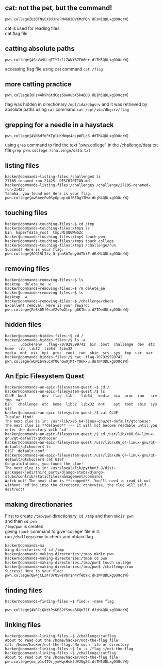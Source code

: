 ## cat: not the pet, but the command!
```
pwn.college{U20TNyCX9dJreFM46HiDVKMcPQh.dFzN1QDLxgDO0czW}
```

cat is used for reading files <br>
cat flag file

## catting absolute paths
```
pwn.college{ASnVa9ULqTIYIz1LZWNY6ZFH6nr.dlTM5QDLxgDO0czW}
```

accessing flag file using cat command `cat /flag`

## more catting practice
```
pwn.college{0Fz44k9hGtdCgs58w0ubX5k4B8O.dBjM5QDLxgDO0czW}
```

flag was hidden in directionary `/opt/ida/dbgsrv` and it was retrieved by absolute paths using `cat` command 
 `cat /opt/ida/dbgsrv/flag`

## grepping for a needle in a haystack
```
pwn.college{AVN6dfqPXTplUKdWqe4oLpWFLc6.ddTM4QDLxgDO0czW}
```

using `grep` command to find the text "pwn.college" in the /challenge/data.txt file `grep pwn.college /challenge/data.txt`

## listing files
```
hacker@commands~listing-files:/challenge$ ls 
27185-renamed-run-21425  DESCRIPTION.md 
hacker@commands~listing-files:/challenge$ /challenge/27185-renamed-run-21425 
Yahaha, you found me! Here is your flag: 
pwn.college{owRbeeFw0SyOpuqinOfREDg1TMw.dhjM4QDLxgDO0czW} 
```

## touching files
```
hacker@commands~touching-files:~$ cd /tmp
hacker@commands~touching-files:/tmp$ ls
bin  hsperfdata_root  tmp.MiOQGWw5Zc
hacker@commands~touching-files:/tmp$ touch pwn
hacker@commands~touching-files:/tmp$ touch college
hacker@commands~touching-files:/tmp$ /challenge/run
Success! Here is your flag:
pwn.college{0CG15LItv_O-jbnSbTqqyUdTkiF.dBzM4QDLxgDO0czW}
```

## removing files
```
hacker@commands~removing-files:~$ ls
Desktop  delete_me  w
hacker@commands~removing-files:~$ rm delete_me
hacker@commands~removing-files:~$ ls
Desktop  w
hacker@commands~removing-files:~$ /challenge/check
Excellent removal. Here is your reward:
pwn.college{Ea8s0Mf9soVZv9wGlrp-g0KIhsp.dZTOwUDLxgDO0czW}
```

## hidden files
```
hacker@commands~hidden-files:~$ cd /                                                                                                                                hacker@commands~hidden-files:/$ ls -a
.  ..  .dockerenv  .flag-707929599742  bin  boot  challenge  dev  etc  home  lib  lib32  lib64  libx32
media  mnt  nix  opt  proc  root  run  sbin  srv  sys  tmp  usr  var 
hacker@commands~hidden-files:/$ cat .flag-707929599742
pwn.college{w6N1bv9uCHf06nGw0jMt-Y9kFxu.dBTN4QDLxgDO0czW}
```

## An Epic Filesystem Quest
```
hacker@commands~an-epic-filesystem-quest:~$ cd /
hacker@commands~an-epic-filesystem-quest:/$ ls
CLUE  boot       dev  flag  lib    lib64   media  nix  proc  run   srv  tmp  var
bin   challenge  etc  home  lib32  libx32  mnt    opt  root  sbin  sys  usr
hacker@commands~an-epic-filesystem-quest:/$ cat CLUE
Tubular find!
The next clue is in: /usr/lib/x86_64-linux-gnu/qt-default/qtchooser
The next clue is **delayed** --- it will not become readable until you enter the directory with 'cd'.
hacker@commands~an-epic-filesystem-quest:/$ cd /usr/lib/x86_64-linux-gnu/qt-default/qtchooser
hacker@commands~an-epic-filesystem-quest:/usr/lib/x86_64-linux-gnu/qt-default/qtchooser$ ls
GIST  default.conf
hacker@commands~an-epic-filesystem-quest:/usr/lib/x86_64-linux-gnu/qt-default/qtchooser$ cat GIST
Congratulations, you found the clue!
The next clue is in: /usr/local/lib/python3.8/dist-packages/jedi/third_party/django-stubs/django-stubs/contrib/staticfiles/management/commands
Watch out! The next clue is **trapped**. You'll need to read it out without 'cd'ing into the directory; otherwise, the clue will self destruct!    
```

## making directionaries 
First to create `/tmp/pwn` directionary, `cd /tmp` and then `mkdir pwn` <br>
and then `cd pwn` <br>
`/tmp/pwn` is created <br>
giving `touch` command to give 'college' file in it. <br>
run `/challenge/run` to check and obtain flag
```
hacker@commands~ma
king-directories:~$ cd /tmp
hacker@commands~making-directories:/tmp$ mkdir pwn
hacker@commands~making-directories:/tmp$ cd pwn
hacker@commands~making-directories:/tmp/pwn$ touch college
hacker@commands~making-directories:/tmp/pwn$ /challenge/run
Success! Here is your flag:
pwn.college{Qw4jCLZ4TUr05wsVbr1n4rfebYR.dFzM4QDLxgDO0czW}
```

## finding files
```
hacker@commands~finding-files:~$ find / -name flag

pwn.college{4kRCiQKdtPsKB62fSxua36Qn7Jf.dJzM4QDLxgDO0czW}
```




## linking files
```
hacker@commands~linking-files:~$ /challenge/catflag
About to read out the /home/hacker/not-the-flag file!
cat: /home/hacker/not-the-flag: No such file or directory
hacker@commands~linking-files:~$ ln -s /flag ~/not-the-flag
hacker@commands~linking-files:~$ /challenge/catflag
About to read out the /home/hacker/not-the-flag file!
pwn.college{om_p1c4TOrjywHqsHsktdV2Ug23.dlTM1UDLxgDO0czW}
```




